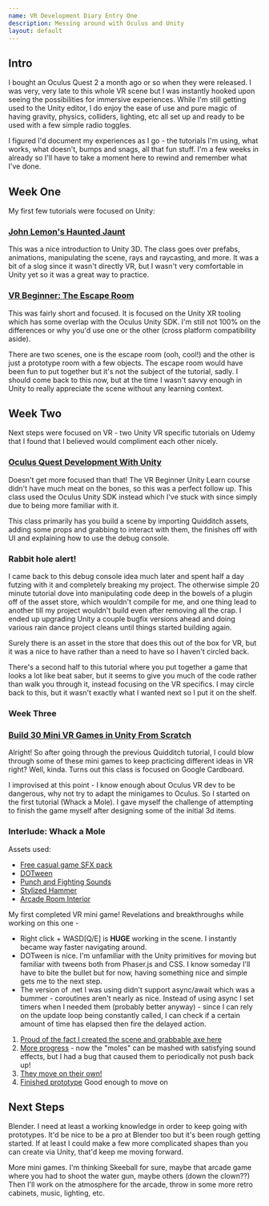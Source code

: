 ```yaml
---
name: VR Development Diary Entry One
description: Messing around with Oculus and Unity
layout: default
---
```


## Intro

I bought an Oculus Quest 2 a month ago or so when they were released. I was very, very late to this whole VR scene but I was instantly hooked upon seeing the possibilities for immersive experiences. While I'm still getting used to the Unity editor, I do enjoy the ease of use and pure magic of having gravity, physics, colliders, lighting, etc all set up and ready to be used with a few simple radio toggles. 

I figured I'd document my experiences as I go - the tutorials I'm using, what works, what doesn't, bumps and snags, all that fun stuff. I'm a few weeks in already so I'll have to take a moment here to rewind and remember what I've done.

## Week One

My first few tutorials were focused on Unity:

### [John Lemon's Haunted Jaunt](https://learn.unity.com/project/john-lemon-s-haunted-jaunt-3d-beginner)

This was a nice introduction to Unity 3D. The class goes over prefabs, animations, manipulating the scene, rays and raycasting, and more. It was a bit of a slog since it wasn't directly VR, but I wasn't very comfortable in Unity yet so it was a great way to practice.

### [VR Beginner: The Escape Room](https://learn.unity.com/project/vr-beginner-the-escape-room)

This was fairly short and focused. It is focused on the Unity XR tooling which has some overlap with the Oculus Unity SDK. I'm still not 100% on the differences or why you'd use one or the other (cross platform compatibility aside).

There are two scenes, one is the escape room (ooh, cool!) and the other is just a prototype room with a few objects. The escape room would have been fun to put together but it's not the subject of the tutorial, sadly. I should come back to this now, but at the time I wasn't savvy enough in Unity to really appreciate the scene without any learning context. 

## Week Two

Next steps were focused on VR - two Unity VR specific tutorials on Udemy that I found that I believed would compliment each other nicely. 

### [Oculus Quest Development With Unity](https://www.udemy.com/course/oculus-quest-development-with-unity/)

Doesn't get more focused than that! The VR Beginner Unity Learn course didn't have much meat on the bones, so this was a perfect follow up. This class used the Oculus Unity SDK instead which I've stuck with since simply due to being more familiar with it. 

This class primarily has you build a scene by importing Quidditch assets, adding some props and grabbing to interact with them, the finishes off with UI and explaining how to use the debug console.

### Rabbit hole alert!

I came back to this debug console idea much later and spent half a day futzing with it and completely breaking my project. The otherwise simple 20 minute tutorial dove into manipulating code deep in the bowels of a plugin off of the asset store, which wouldn't compile for me, and one thing lead to another till my project wouldn't build even after removing all the crap. I ended up upgrading Unity a couple bugfix versions ahead and doing various rain dance project cleans until things started building again. 

Surely there is an asset in the store that does this out of the box for VR, but it was a nice to have rather than a need to have so I haven't circled back.

There's a second half to this tutorial where you put together a game that looks a lot like beat saber, but it seems to give you much of the code rather than walk you through it, instead focusing on the VR specifics. I may circle back to this, but it wasn't exactly what I wanted next so I put it on the shelf.

### Week Three

### [Build 30 Mini VR Games in Unity From Scratch](https://www.udemy.com/course/build-30-mini-virtual-reality-games-in-unity-3d-from-scratch/learn/lecture/6230108#overview)

Alright! So after going through the previous Quidditch tutorial, I could blow through some of these mini games to keep practicing different ideas in VR right? Well, kinda. Turns out this class is focused on Google Cardboard. 

I improvised at this point - I know enough about Oculus VR dev to be dangerous, why not try to adapt the minigames to Oculus. So I started on the first tutorial (Whack a Mole). I gave myself the challenge of attempting to finish the game myself after designing some of the initial 3d items.

### Interlude: Whack a Mole

Assets used: 

* [Free casual game SFX pack](https://assetstore.unity.com/packages/audio/sound-fx/free-casual-game-sfx-pack-54116)
* [DOTween](https://assetstore.unity.com/packages/tools/animation/dotween-hotween-v2-27676)
* [Punch and Fighting Sounds](https://assetstore.unity.com/packages/audio/sound-fx/foley/punch-and-fighting-sounds-132898)
* [Stylized Hammer](https://assetstore.unity.com/packages/3d/props/tools/stylized-hammer-162874)
* [Arcade Room Interior](https://assetstore.unity.com/packages/3d/environments/arcade-room-interior-165950)

My first completed VR mini game! Revelations and breakthroughs while working on this one - 

* Right click + WASD[Q/E] is __HUGE__ working in the scene. I instantly became way faster navigating around.
* DOTween is nice. I'm unfamiliar with the Unity primitives for moving but familiar with tweens both from Phaser.js and CSS. I know someday I'll have to bite the bullet but for now, having something nice and simple gets me to the next step.
* The version of .net I was using didn't support async/await which was a bummer - coroutines aren't nearly as nice. Instead of using async I set timers when I needed them (probably better anyway) - since I can rely on the update loop being constantly called, I can check if a certain amount of time has elapsed then fire the delayed action.

1. [Proud of the fact I created the scene and grabbable axe here](https://photos.app.goo.gl/WUmye8jKBc5a2pu2A)
2. [More progress](https://photos.app.goo.gl/ZZQ2jmXgKfdhG4uH6) - now the "moles" can be mashed with satisfying sound effects, but I had a bug that caused them to periodically not push back up! 
3. [They move on their own!](https://photos.app.goo.gl/GtNnPioCpYspz91w8) 
4. [Finished prototype](https://photos.app.goo.gl/kqgwvVH9xaxUP2Uk8) Good enough to move on

## Next Steps

Blender. I need at least a working knowledge in order to keep going with prototypes. It'd be nice to be a pro at Blender too but it's been rough getting started. If at least I could make a few more complicated shapes than you can create via Unity, that'd keep me moving forward.

More mini games. I'm thinking Skeeball for sure, maybe that arcade game where you had to shoot the water gun, maybe others (down the clown??) Then I'll work on the atmosphere for the arcade, throw in some more retro cabinets, music, lighting, etc. 